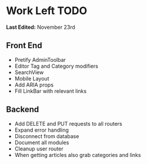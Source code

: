 # Work Left TODO

**Last Edited:**
November 23rd

## Front End

-   Pretify AdminToolbar
-   Editor Tag and Category modifiers
-   SearchView
-   Mobile Layout
-   Add ARIA props
-   Fill LinkBar with relevant links

## Backend

-   Add DELETE and PUT requests to all routers
-   Expand error handling
-   Disconnect from database
-   Document all modules
-   Cleanup user router
-   When getting articles also grab categories and links
